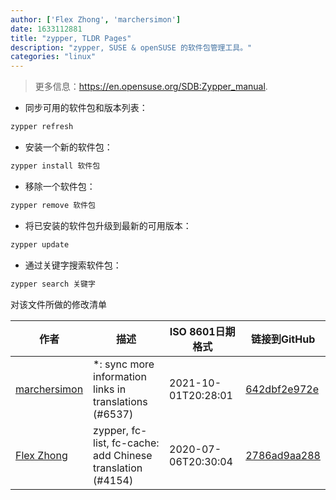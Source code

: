 ```yaml
---
author: ['Flex Zhong', 'marchersimon']
date: 1633112881
title: "zypper, TLDR Pages"
description: "zypper, SUSE & openSUSE 的软件包管理工具。"
categories: "linux"
---
```

> 更多信息：<https://en.opensuse.org/SDB:Zypper_manual>.

- 同步可用的软件包和版本列表：

```bash
zypper refresh
```

- 安装一个新的软件包：

```bash
zypper install 软件包
```

- 移除一个软件包：

```bash
zypper remove 软件包
```

- 将已安装的软件包升级到最新的可用版本：

```bash
zypper update
```

- 通过关键字搜索软件包：

```bash
zypper search 关键字
```
对该文件所做的修改清单


作者 | 描述 | ISO 8601日期格式 | 链接到GitHub
------|-----|-----|-----
[marchersimon](mailto:50295997+marchersimon@users.noreply.github.com) | *: sync more information links in translations (#6537) | 2021-10-01T20:28:01 | [642dbf2e972e](https://github.com/tldr-pages/tldr/commit/642dbf2e972e388fab8c84ba3b4685fb862b6454)
[Flex Zhong](mailto:chungzh07@gmail.com) | zypper, fc-list, fc-cache: add Chinese translation (#4154) | 2020-07-06T20:30:04 | [2786ad9aa288](https://github.com/tldr-pages/tldr/commit/2786ad9aa288d283fa89cd87bcfb7e34b580f5ab)

